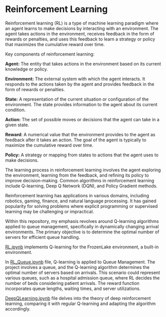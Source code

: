 # Reinforcement Learning
Reinforcement learning (RL) is a type of machine learning paradigm where an agent learns to make decisions by interacting with an environment. The agent takes actions in the environment, receives feedback in the form of rewards or penalties, and uses this feedback to learn a strategy or policy that maximizes the cumulative reward over time.

Key components of reinforcement learning:

**Agent:** The entity that takes actions in the environment based on its current knowledge or policy.

**Environment:** The external system with which the agent interacts. It responds to the actions taken by the agent and provides feedback in the form of rewards or penalties.

**State:** A representation of the current situation or configuration of the environment. The state provides information to the agent about its current condition.

**Action:** The set of possible moves or decisions that the agent can take in a given state.

**Reward**: A numerical value that the environment provides to the agent as feedback after it takes an action. The goal of the agent is typically to maximize the cumulative reward over time.

**Policy:** A strategy or mapping from states to actions that the agent uses to make decisions.

The learning process in reinforcement learning involves the agent exploring the environment, learning from the feedback, and refining its policy to improve decision-making. Common algorithms in reinforcement learning include Q-learning, Deep Q Network (DQN), and Policy Gradient methods.

Reinforcement learning has applications in various domains, including robotics, gaming, finance, and natural language processing. It has gained popularity for solving problems where explicit programming or supervised learning may be challenging or impractical.

Within this repository, my emphasis revolves around Q-learning algorithms applied to queue management, specifically in dynamically changing arrival environments. The primary objective is to determine the optimal number of servers for efficient queue handling.


<a href="https://github.com/burcuozek/ReinforcementLearning/blob/main/RL.ipynb">RL.ipynb</a> implements Q-learning for the FrozenLake environment, a built-in environment.

In <a href="https://github.com/burcuozek/ReinforcementLearning/blob/main/RL_Queue.ipynb">RL_Queue.ipynb</a> file, Q-learning is applied to Queue Management. The project involves a queue, and the Q-learning algorithm determines the optimal number of servers based on arrivals. This scenario could represent various queues, such as a hospital admission queue, where RL decides the number of beds considering patient arrivals. The reward function incorporates queue lengths, waiting times, and server utilizations.

<a href="https://github.com/burcuozek/ReinforcementLearning/blob/main/DeepQLearning.ipynb">DeepQLearning.ipynb</a> file delves into the theory of deep reinforcement learning, comparing it with regular Q-learning and adapting the algorithm accordingly.


